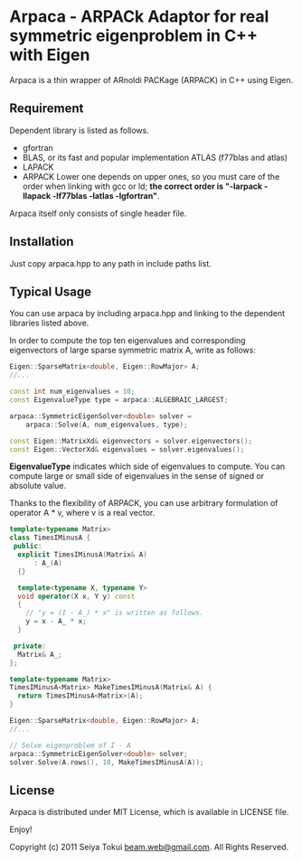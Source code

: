 Arpaca - ARPACk Adaptor for real symmetric eigenproblem in C++ with Eigen
=========================================================================

Arpaca is a thin wrapper of ARnoldi PACKage (ARPACK) in C++ using Eigen.

Requirement
-----------

Dependent library is listed as follows.
* gfortran
* BLAS, or its fast and popular implementation ATLAS (f77blas and atlas)
* LAPACK
* ARPACK
Lower one depends on upper ones, so you must care of the order when linking with
gcc or ld; **the correct order is "-larpack -llapack -lf77blas -latlas -lgfortran"**.

Arpaca itself only consists of single header file.

Installation
------------

Just copy arpaca.hpp to any path in include paths list.

Typical Usage
-------------

You can use arpaca by including arpaca.hpp and linking to the dependent libraries
listed above.

In order to compute the top ten eigenvalues and corresponding eigenvectors of
large sparse symmetric matrix A, write as follows:

```c++
Eigen::SparseMatrix<double, Eigen::RowMajor> A;
//...

const int num_eigenvalues = 10;
const EigenvalueType type = arpaca::ALGEBRAIC_LARGEST;

arpaca::SymmetricEigenSolver<double> solver =
    arpaca::Solve(A, num_eigenvalues, type);

const Eigen::MatrixXd& eigenvectors = solver.eigenvectors();
const Eigen::VectorXd& eigenvalues = solver.eigenvalues();
```

__EigenvalueType__ indicates which side of eigenvalues to compute.
You can compute large or small side of eigenvalues in the sense of signed or
absolute value.

Thanks to the flexibility of ARPACK, you can use arbitrary formulation of
operator A * v, where v is a real vector.

```c++
template<typename Matrix>
class TimesIMinusA {
 public:
  explicit TimesIMinusA(Matrix& A)
      : A_(A)
  {}

  template<typename X, typename Y>
  void operator(X x, Y y) const
  {
    // "y = (I - A_) * x" is written as follows.
    y = x - A_ * x;
  }

 private:
  Matrix& A_;
};

template<typename Matrix>
TimesIMinusA<Matrix> MakeTimesIMinusA(Matrix& A) {
  return TimesIMinusA<Matrix>(A);
}

Eigen::SparseMatrix<double, Eigen::RowMajor> A;
//...

// Solve eigenproblem of I - A
arpaca::SymmetricEigenSolver<double> solver;
solver.Solve(A.rows(), 10, MakeTimesIMinusA(A));
```

License
--------

Arpaca is distributed under MIT License, which is available in LICENSE file.


Enjoy!

Copyright (c) 2011 Seiya Tokui <beam.web@gmail.com>. All Rights Reserved.
